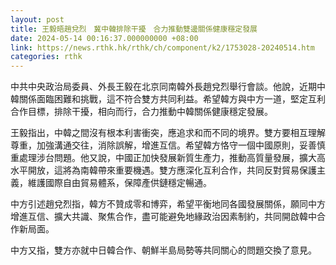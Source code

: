 ```yaml
---
layout: post
title: 王毅晤趙兌烈　冀中韓排除干擾　合力推動雙邊關係健康穩定發展
date: 2024-05-14 00:16:37.000000000 +08:00
link: https://news.rthk.hk/rthk/ch/component/k2/1753028-20240514.htm
categories: rthk
---
```


中共中央政治局委員、外長王毅在北京同南韓外長趙兌烈舉行會談。他說，近期中韓關係面臨困難和挑戰，這不符合雙方共同利益。希望韓方與中方一道，堅定互利合作目標，排除干擾，相向而行，合力推動中韓關係健康穩定發展。

王毅指出，中韓之間沒有根本利害衝突，應追求和而不同的境界。雙方要相互理解尊重，加強溝通交往，消除誤解，增進互信。希望韓方恪守一個中國原則，妥善慎重處理涉台問題。他又說，中國正加快發展新質生產力，推動高質量發展，擴大高水平開放，這將為南韓帶來重要機遇。雙方應深化互利合作，共同反對貿易保護主義，維護國際自由貿易體系，保障產供鏈穩定暢通。

中方引述趙兌烈指，韓方不贊成零和博弈，希望平衡地同各國發展關係，願同中方增進互信、擴大共識、聚焦合作，盡可能避免地緣政治因素制約，共同開啟韓中合作新局面。

中方又指，雙方亦就中日韓合作、朝鮮半島局勢等共同關心的問題交換了意見。
